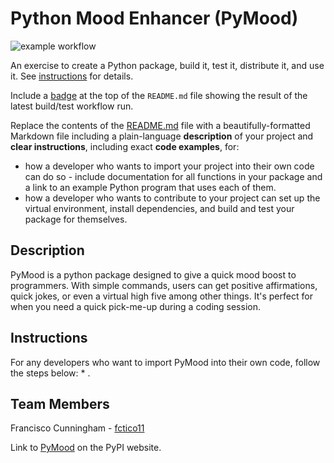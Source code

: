 # Python Mood Enhancer (PyMood)

![example workflow](https://github.com/github/docs/actions/workflows/main.yml/badge.svg)

An exercise to create a Python package, build it, test it, distribute it, and use it. See [instructions](./instructions.md) for details.

Include a [badge](https://docs.github.com/en/actions/monitoring-and-troubleshooting-workflows/adding-a-workflow-status-badge) at the top of the `README.md` file showing the result of the latest build/test workflow run.

Replace the contents of the [README.md](./README.md) file with a beautifully-formatted Markdown file including a plain-language **description** of your project and **clear instructions**, including exact **code examples**, for:

- how a developer who wants to import your project into their own code can do so - include documentation for all functions in your package and a link to an example Python program that uses each of them.
- how a developer who wants to contribute to your project can set up the virtual environment, install dependencies, and build and test your package for themselves.

## Description

PyMood is a python package designed to give a quick mood boost to programmers. With simple commands, users can get positive affirmations, quick jokes, or even a virtual high five among other things. It's perfect for when you need a quick pick-me-up during a coding session.

## Instructions

For any developers who want to import PyMood into their own code, follow the steps below:
* 
.

## Team Members

Francisco Cunningham - [fctico11](https://github.com/fctico11)

Link to [PyMood](link) on the PyPI website.
